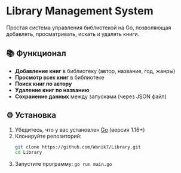 # Library Management System

Простая система управления библиотекой на Go, позволяющая добавлять, просматривать, искать и удалять книги.

## 📚 Функционал

- **Добавление книг** в библиотеку (автор, название, год, жанры)
- **Просмотр всех книг** в библиотеке
- **Поиск книг по автору**
- **Удаление книг по названию**
- **Сохранение данных** между запусками (через JSON файл)

## ⚙️ Установка

1. Убедитесь, что у вас установлен [Go](https://golang.org/dl/) (версия 1.16+)
2. Клонируйте репозиторий:
   ```bash
   git clone https://github.com/Wanik7/Library.git
   cd Library
   ```
3. Запустите программу:
   `go run main.go`
   
